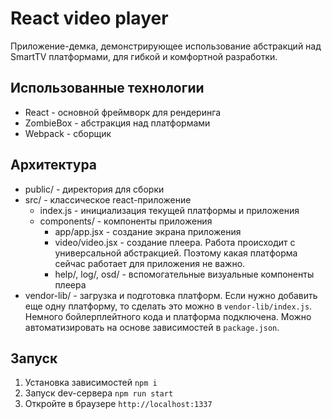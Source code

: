 # React video player

Приложение-демка, демонстрирующее использование абстракций над SmartTV платформами, для гибкой и комфортной разработки.

## Использованные технологии

- React - основной фреймворк для рендеринга
- ZombieBox - абстракция над платформами
- Webpack - сборщик

## Архитектура

- public/ - директория для сборки
- src/ - классическое react-приложение
    - index.js - инициализация текущей платформы и приложения
    - components/ - компоненты приложения
        - app/app.jsx - создание экрана приложения
        - video/video.jsx - создание плеера. Работа происходит с универсальной абстракцией. Поэтому какая платформа сейчас работает для приложения не важно.
        - help/, log/, osd/ - вспомогательные визуальные компоненты плеера
- vendor-lib/ - загрузка и подготовка платформ. Если нужно добавить еще одну платформу, то сделать это можно в `vendor-lib/index.js`. Немного бойлерплейтного кода и платформа подключена. Можно автоматизировать на основе зависимостей в `package.json`.

## Запуск

1. Установка зависимостей `npm i`
2. Запуск dev-сервера `npm run start`
3. Откройте в браузере `http://localhost:1337`
